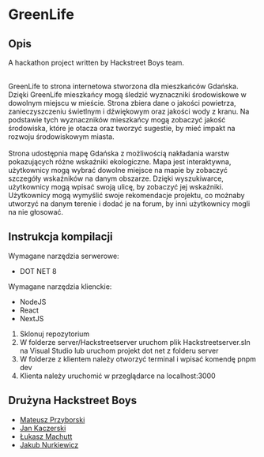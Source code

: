 # GreenLife

## Opis
A hackathon project written by Hackstreet Boys team.<br><br>

GreenLife to strona internetowa stworzona dla mieszkańców Gdańska. Dzięki GreenLife mieszkańcy mogą śledzić wyznaczniki środowiskowe w dowolnym miejscu w mieście.
Strona zbiera dane o jakości powietrza, zanieczyszczeniu świetlnym i dźwiękowym oraz jakości wody z kranu.
Na podstawie tych wyznaczników mieszkańcy mogą zobaczyć jakość środowiska, które je otacza oraz tworzyć sugestie, by mieć impakt na rozwoju środowiskowym miasta.
<br><br>
Strona udostępnia mapę Gdańska z możliwością nakładania warstw pokazujących różne wskaźniki ekologiczne. 
Mapa jest interaktywna, użytkownicy mogą wybrać dowolne miejsce na mapie by zobaczyć szczegóły wskaźników na danym obszarze.
Dzięki wyszukiwarce, użytkownicy mogą wpisać swoją ulicę, by zobaczyć jej wskaźniki.
Użytkownicy mogą wymyślić swoje rekomendacje projektu, co możnaby utworzyć na danym terenie i dodać je na forum, by inni użytkownicy mogli na nie głosować.



## Instrukcja kompilacji
Wymagane narzędzia serwerowe:
- DOT NET 8

Wymagane narzędzia klienckie:
- NodeJS<br>
- React<br>
- NextJS<br>


1. Sklonuj repozytorium
2. W folderze server/Hackstreetserver uruchom plik Hackstreetserver.sln na Visual Studio lub uruchom projekt dot net z folderu server
3. W folderze z klientem należy otworzyć terminal i wpisać komendę pnpm dev
4. Klienta należy uruchomić w przeglądarce na localhost:3000

## Drużyna Hackstreet Boys
- <a href="github.com/montaso">Mateusz Przyborski</a>
- <a href="github.com/ar1valdi">Jan Kaczerski</a>
- <a href="https://github.com/Mivekk">Łukasz Machutt</a>
- <a href="https://github.com/NUREKK2003">Jakub Nurkiewicz</a>
